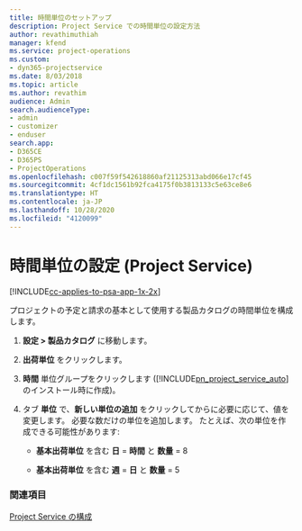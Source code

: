 ```yaml
---
title: 時間単位のセットアップ
description: Project Service での時間単位の設定方法
author: revathimuthiah
manager: kfend
ms.service: project-operations
ms.custom:
- dyn365-projectservice
ms.date: 8/03/2018
ms.topic: article
ms.author: revathim
audience: Admin
search.audienceType:
- admin
- customizer
- enduser
search.app:
- D365CE
- D365PS
- ProjectOperations
ms.openlocfilehash: c007f59f542618860af21125313abd066e17cf45
ms.sourcegitcommit: 4cf1dc1561b92fca4175f0b3813133c5e63ce8e6
ms.translationtype: HT
ms.contentlocale: ja-JP
ms.lasthandoff: 10/28/2020
ms.locfileid: "4120099"
---
```

# <a name="set-up-time-units-project-service"></a>時間単位の設定 (Project Service)

[!INCLUDE[cc-applies-to-psa-app-1x-2x](../includes/cc-applies-to-psa-app-1x-2x.md)]

プロジェクトの予定と請求の基本として使用する製品カタログの時間単位を構成します。  
  
1. **設定 > 製品カタログ** に移動します。  
  
2. **出荷単位** をクリックします。  
  
3. **時間** 単位グループをクリックします ([!INCLUDE[pn_project_service_auto](../includes/pn-project-service-auto.md)] のインストール時に作成)。  
  
4. タブ **単位** で、**新しい単位の追加** をクリックしてからに必要に応じて、値を変更します。 必要な数だけの単位を追加します。 たとえば、次の単位を作成できる可能性があります:  
  
   - **基本出荷単位** を含む **日** = **時間** と **数量** = 8  
  
   - **基本出荷単位** を含む **週** = **日** と **数量** = 5  
  
### <a name="see-also"></a>関連項目  
 [Project Service の構成](../psa/configure.md)
